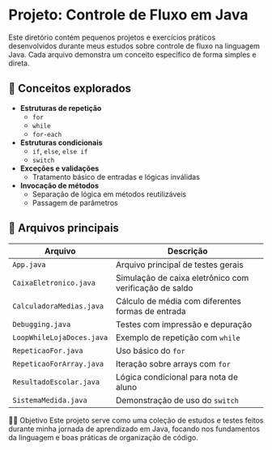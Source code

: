 # Projeto: Controle de Fluxo em Java

Este diretório contém pequenos projetos e exercícios práticos desenvolvidos durante meus estudos sobre controle de fluxo na linguagem Java. Cada arquivo demonstra um conceito específico de forma simples e direta.

## 🧠 Conceitos explorados

- **Estruturas de repetição**
  - `for`
  - `while`
  - `for-each`
- **Estruturas condicionais**
  - `if`, `else`, `else if`
  - `switch`
- **Exceções e validações**
  - Tratamento básico de entradas e lógicas inválidas
- **Invocação de métodos**
  - Separação de lógica em métodos reutilizáveis
  - Passagem de parâmetros

## 📁 Arquivos principais

| Arquivo                        | Descrição                                            |
|-------------------------------|------------------------------------------------------|
| `App.java`                    | Arquivo principal de testes gerais                   |
| `CaixaEletronico.java`        | Simulação de caixa eletrônico com verificação de saldo |
| `CalculadoraMedias.java`      | Cálculo de média com diferentes formas de entrada    |
| `Debugging.java`              | Testes com impressão e depuração                     |
| `LoopWhileLojaDoces.java`     | Exemplo de repetição com `while`                     |
| `RepeticaoFor.java`           | Uso básico do `for`                                  |
| `RepeticaoForArray.java`      | Iteração sobre arrays com `for`                     |
| `ResultadoEscolar.java`       | Lógica condicional para nota de aluno                |
| `SistemaMedida.java`          | Demonstração de uso do `switch`                      |

👩‍💻 Objetivo
Este projeto serve como uma coleção de estudos e testes feitos durante minha jornada de aprendizado em Java, focando nos fundamentos da linguagem e boas práticas de organização de código.
